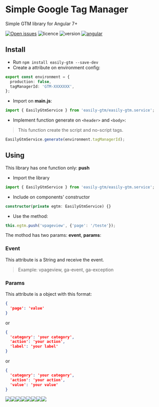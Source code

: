 # Simple Google Tag Manager
Simple GTM library for Angular 7+

[![Open issues](https://img.shields.io/github/issues-raw/regivaldo/angular-libraries.svg)](https://github.com/regivaldo/angular-libraries/issues)
![licence](https://img.shields.io/npm/l/angular-libraries.svg)
![version](https://img.shields.io/github/package-json/v/regivaldo/angular-libraries.svg)
[![angular](https://img.shields.io/github/package-json/dependency-version/regivaldo/angular-libraries/dev/@angular/cli.svg)](https://angular.io)

## Install
* Run `npm install easily-gtm --save-dev`
* Create a attribute on environment config:

```typescript
export const environment = {
  production: false,
  tagManagerId: 'GTM-XXXXXXX',
};
```

* Import on **main.js**:

```typescript
import { EasilyGtmService } from 'easily-gtm/easily-gtm.service';
```

* Implement function generate on `<header>` and `<body>`:
> This function create the script and no-script tags.

```typescript
EasilyGtmService.generate(environment.tagManagerId);
```

## Using
This library has one function only: **push**

* Import the library

```typescript
import { EasilyGtmService } from 'easily-gtm/easily-gtm.service';
```

* Include on components' constructor
```typescript
constructor(private egtm: EasilyGtmService) {}
```

* Use the method:

```typescript
this.egtm.push('vpageview', {'page': '/teste'});
```

The mothod has two params: **event**, **params**:

### Event
This attribute is a String and receive the event.

> Example: vpageview, ga-event, ga-exception

### Params
This attribute is a object with this format:

```json
{
  'page': 'value'
}
```

or

```json
{
  'category': 'your category',
  'action': 'your action',
  'label': 'your label'
}
```

or

```json
{
  'category': 'your category',
  'action': 'your action',
  'value': 'your value'
}
```

[![](https://sourcerer.io/fame/regivaldo/regivaldo/angular-libraries/images/0)](https://sourcerer.io/fame/regivaldo/regivaldo/angular-libraries/links/0)[![](https://sourcerer.io/fame/regivaldo/regivaldo/angular-libraries/images/1)](https://sourcerer.io/fame/regivaldo/regivaldo/angular-libraries/links/1)[![](https://sourcerer.io/fame/regivaldo/regivaldo/angular-libraries/images/2)](https://sourcerer.io/fame/regivaldo/regivaldo/angular-libraries/links/2)[![](https://sourcerer.io/fame/regivaldo/regivaldo/angular-libraries/images/3)](https://sourcerer.io/fame/regivaldo/regivaldo/angular-libraries/links/3)[![](https://sourcerer.io/fame/regivaldo/regivaldo/angular-libraries/images/4)](https://sourcerer.io/fame/regivaldo/regivaldo/angular-libraries/links/4)[![](https://sourcerer.io/fame/regivaldo/regivaldo/angular-libraries/images/5)](https://sourcerer.io/fame/regivaldo/regivaldo/angular-libraries/links/5)[![](https://sourcerer.io/fame/regivaldo/regivaldo/angular-libraries/images/6)](https://sourcerer.io/fame/regivaldo/regivaldo/angular-libraries/links/6)[![](https://sourcerer.io/fame/regivaldo/regivaldo/angular-libraries/images/7)](https://sourcerer.io/fame/regivaldo/regivaldo/angular-libraries/links/7)
